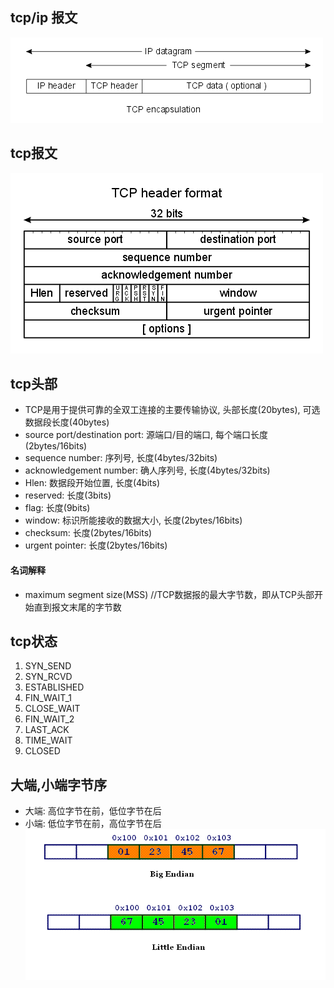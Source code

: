 ## tcp/ip 报文
![tcp-ip](/IMAGE/tcp-ip.gif)

## tcp报文
![tcp-header](/IMAGE/tcp-header.gif)

## tcp头部
- TCP是用于提供可靠的全双工连接的主要传输协议, 头部长度(20bytes), 可选数据段长度(40bytes)
- source port/destination port: 源端口/目的端口, 每个端口长度(2bytes/16bits)
- sequence number: 序列号, 长度(4bytes/32bits)
- acknowledgement number: 确人序列号, 长度(4bytes/32bits)
- Hlen: 数据段开始位置, 长度(4bits)
- reserved: 长度(3bits)
- flag: 长度(9bits)
- window: 标识所能接收的数据大小, 长度(2bytes/16bits)
- checksum: 长度(2bytes/16bits)
- urgent pointer: 长度(2bytes/16bits)
#### 名词解释
- maximum segment size(MSS) //TCP数据报的最大字节数，即从TCP头部开始直到报文末尾的字节数

## tcp状态
1. SYN_SEND
2. SYN_RCVD
3. ESTABLISHED
4. FIN_WAIT_1
5. CLOSE_WAIT
6. FIN_WAIT_2
7. LAST_ACK
8. TIME_WAIT
9. CLOSED

## 大端,小端字节序
- 大端: 高位字节在前，低位字节在后
- 小端: 低位字节在前，高位字节在后
![tcp-header](/IMAGE/big_endian.gif)